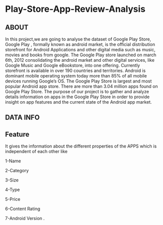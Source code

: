 # Play-Store-App-Review-Analysis
## **ABOUT**

In this project,we are going to analyse the dataset of Google Play Store, Google Play , formally known as android market, is the official distribution storefront for Android Applications and other digital media such as music, movies and books from google. The Google Play store launched on march 6th, 2012 consolidating the android market and other digital services, like Google Music and Google eBookstore, into one offering. Currently storefront is available in over 190 countries and territories. Android is dominant mobile operating system today more than 85% of all mobile devices running Google’s OS. The Google Play Store is largest and most popular Android app store. There are more than 3.04 million apps found on Google Play Store. The purpose of our project is to gather and analyze details information on apps in the Google Play Store in order to provide insight on app features and the current state of the Android app market.


## **DATA INFO**

## **Feature**

It gives the information about the different properties of the APPS which is independent of each other like 

1-Name

2-Category

3-Size

4-Type

5-Price

6-Content Rating

7-Android Version .
